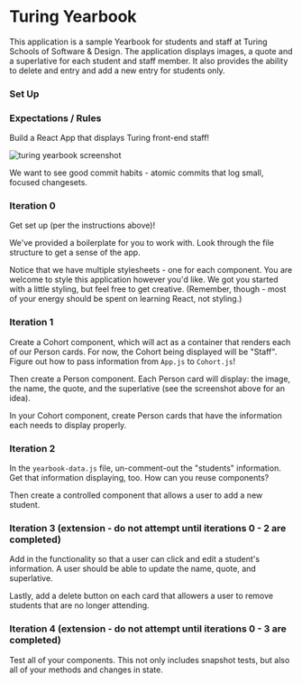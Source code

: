 # Turing Yearbook

This application is a sample Yearbook for students and staff at Turing Schools of Software & Design. The application displays 
images, a quote and a superlative for each student and staff member. It also provides the ability to delete and entry and add a new entry for students only.

### Set Up



### Expectations / Rules

Build a React App that displays Turing front-end staff!

![turing yearbook screenshot](https://raw.githubusercontent.com/turingschool-examples/yearbook/master/screenshot.png)

We want to see good commit habits - atomic commits that log small, focused changesets.


### Iteration 0

Get set up (per the instructions above)!

We've provided a boilerplate for you to work with. Look through the file structure to get a sense of the app.

Notice that we have multiple stylesheets - one for each component. You are welcome to style this application however you'd like. We got you started with a little styling, but feel free to get creative. (Remember, though - most of your energy should be spent on learning React, not styling.)

### Iteration 1

Create a Cohort component, which will act as a container that renders each of our Person cards. For now, the Cohort being displayed will be "Staff". Figure out how to pass information from `App.js` to `Cohort.js`!

Then create a Person component. Each Person card will display: the image, the name, the quote, and the superlative (see the screenshot above for an idea).

In your Cohort component, create Person cards that have the information each needs to display properly.

### Iteration 2

In the `yearbook-data.js` file, un-comment-out the "students" information. Get that information displaying, too. How can you reuse components?

Then create a controlled component that allows a user to add a new student.

### Iteration 3 (extension - do not attempt until iterations 0 - 2 are completed)

Add in the functionality so that a user can click and edit a student's information.  A user should be able to update the name, quote, and superlative.  

Lastly, add a delete button on each card that allowers a user to remove students that are no longer attending.

### Iteration 4 (extension - do not attempt until iterations 0 - 3 are completed)

Test all of your components.  This not only includes snapshot tests, but also all of your methods and changes in state.
